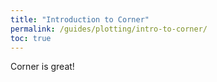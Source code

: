 ```yaml
---
title: "Introduction to Corner"
permalink: /guides/plotting/intro-to-corner/
toc: true
---
```


Corner is great!

